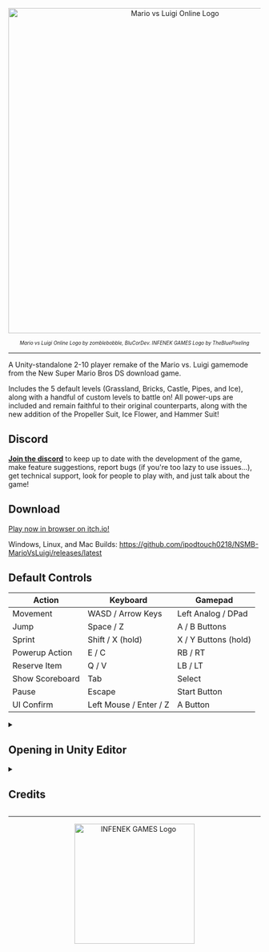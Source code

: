 <p align="center">
  <a href="https://ipodtouch0218.itch.io/nsmb-mariovsluigi">
    <img src="https://raw.githubusercontent.com/ipodtouch0218/NSMB-MarioVsLuigi/refs/heads/nightly/Assets/Sprites/UI/Menu/title-vector.svg?raw=true" alt="Mario vs Luigi Online Logo" width="650px">
  </a>
</p>
<p align="center"><sub><sup><i>Mario vs Luigi Online Logo by zomblebobble, BluCorDev. INFENEK GAMES Logo by TheBluePixeling</i></sup></sub></p>

---

A Unity-standalone 2-10 player remake of the Mario vs. Luigi gamemode from the New Super Mario Bros DS download game. 

Includes the 5 default levels (Grassland, Bricks, Castle, Pipes, and Ice), along with a handful of custom levels to battle on! 
All power-ups are included and remain faithful to their original counterparts, along with the new addition of the Propeller Suit, Ice Flower, and Hammer Suit!

## Discord
[**Join the discord**](https://discord.gg/dgKVaUKpj5) to keep up to date with the development of the game, make feature suggestions, report bugs (if you're too lazy to use issues...), get technical support, look for people to play with, and just talk about the game!

## Download

[Play now in browser on itch.io!](https://ipodtouch0218.itch.io/nsmb-mariovsluigi)

Windows, Linux, and Mac Builds: https://github.com/ipodtouch0218/NSMB-MarioVsLuigi/releases/latest

## Default Controls
| Action | Keyboard | Gamepad |
| --- | --- | --- |
| Movement | WASD / Arrow Keys | Left Analog / DPad |
| Jump | Space / Z | A / B Buttons |
| Sprint | Shift / X (hold) | X / Y Buttons (hold) |
| Powerup Action | E / C | RB / RT |
| Reserve Item | Q / V | LB / LT |
| Show Scoreboard | Tab | Select |
| Pause | Escape | Start Button |
| UI Confirm | Left Mouse / Enter / Z | A Button |

<details>
  <summary><h2>Opening in Unity Editor</h2></summary>

1. Install Unity 6000.0.48f1 (or newer) via Unity Hub (Installs > Install Editor > Scroll to bottom, if you do not see the version of your choice here, switch to the "Archive" tab and open the "download archive" link)
2. Download and install [git](https://git-scm.com/downloads). Do NOT use the .zip download, as it will cause errors within Unity.
3. Open Command Prompt (Windows) or Terminal (MacOS / Linux)
4. Navigate to the folder you want the source code to be in using `cd <path>`. For example, `cd %USERPROFILE%\Documents` will save it in My Documents.
5. Clone the repository by running `git clone https://github.com/ipodtouch0218/NSMB-MarioVsLuigi.git` in the Command Prompt / Terminal
  - Optionally, [fork the repository](https://github.com/ipodtouch0218/NSMB-MarioVsLuigi/fork)
6. Open the project in Unity Hub (gray "Open" button in top right)
7. Change the Unity Editor to use your computer's platform in File > Build Settings
8. Create a build using "Build and Run" inside File > Build Settings, or Ctrl+B

</details>
<details>
  <summary><h2>Credits</h2></summary>
  
### Contributors:
* [amykaname](https://github.com/amykaname)
* [Amy54Desu](https://github.com/Amy54Desu)
* [AprilShade](https://github.com/AprilShade)
* [ArianLust](https://github.com/ArianLust)
* [Atwer](https://github.com/AtwerJ)
* [Ave](https://github.com/AutumnLeafDev)
* [BluCorDev](https://github.com/BluCorDev)
* [Cubby Crazes](https://github.com/CubbyCrazes)
* [davart154](https://github.com/davart154)
* [DonKaiStorm](https://github.com/DonKaiStorm)
* [dotjp](https://github.com/windows10isnotavailable)
* [GithubSPerez](https://github.com/GithubSPerez)
* GradedWarrior
* [HyperC@T](https://github.com/SuperSonic392)
* [Jeffjewett27](https://github.com/Jeffjewett27)
* [KingKittyTurnip](https://github.com/KingKittyTurnip)
* [kittenchilly](https://github.com/kittenchilly)
* [Kraken](https://github.com/McKrak)
* [MiiBumm](https://github.com/MiiBumm)
* [mindnomad](https://github.com/mindnomad)
* [Pordrack](https://github.com/Pordrack)
* [skarph](https://github.com/skarph)
* [Skillz](https://github.com/Skillz808)
* [TheMoogle](https://github.com/TheMoogle)
* [Tombuntu](https://github.com/ReXiSp)
* [VLC](https://github.com/vlcoo)
* [Windows10V](https://github.com/Windows10V1)
* [xFrostyCake123](https://github.com/xFrostyCake123)
* [Zest](https://github.com/zestydevy)
* _ZombleBobble

### Music:
* Cubby Crazes
* [RENREN](https://mistajub.bandcamp.com/)
* LiamNayru
* vincells

### Translators:
* 3UP *(ja-jp)*
* 6Alexis8 *(fr-fr)*
* Akselai *(zh-cn, zh-tw)*
* Aktan *(de-de)*
* AprilShade *(en-gb)*
* ArianLust *(de-de)*
* Atwer *(fr-FR)*
* Bilhal *(el-gr)*
* Cecilia *(es-es)*
* Davodio *(de-de)*
* Filipianosol *(pl-pl)*
* Floofdoge *(ar-eg)*
* Foxyyy *(es-la)*
* Freeze *(es-la)*
* HatsuneMiku *(pl-pl)*
* haywireghost *(es-la)*
* HD Erick Games *(pt-br)*
* Hyruyoshi *(fr-fr)*
* ibroekmahphone *(ru-ru)*
* Iketarou *(ja-jp)*
* IvythePoS *(es-la)*
* Kate Karui *(sv-sv)*
* Laxan3000 *(it-it)*
* LyroyTheToad *(it-it)*
* Maestrike *(it-it)*
* Maksymilian Król *(pl-pl)*
* marbo *(pt-br)*
* Mark19 *(es-es)*
* MasterMindo *(it-it)*
* Med Animations *(ar-eg)*
* Meddourk95 *(ar-eg)*
* Moddimation *(de-de)*
* miyavmeow *(tr-tr)*
* Mr-STF *(es-la)*
* MUI_Noam *(he-il)*
* notossdekasaihassei *(ja-jp)*
* ossdekasaihassei *(ja-jp)*
* Pedro Lunar *(es-la)*
* pixelated *(he-il)*
* SadeceZinzap *(tr-tr)*
* SlavaWOW *(ru-ru)*
* SLG64 *(es-la)*
* Snayp *(fr-fr)*
* Thebababois369 *(id-id)*
* Tombuntu *(ja-jp)*
* Windows10V *(pt-br)*
* vlco_o *(es-es, ro-ro)*

### QA Testing:
* AprilShade
* ArianLust
* Ave
* CreativeGhost
* Cubby Crazes
* Fawndue
* Grape
* Laxan3000
* MiiBumm
* mindnomad
* TheCyVap
* Vinnnnnnny

### Level Design:
* Atwer
* Ave
* mindnomad
* Skarph
* TheCyVap
* VentureSonic
 
### Original Content:
* New Super Mario Bros.
* New Super Mario Bros. Wii
* New Super Mario Bros. 2
* Super Mario Maker 2

### Asset Rips:
* A Refracted Swindler (UI)
* ArianLust (Sound)
* Clougo (Tiles)
* Cubby Crazes (Sound)
* Demon2Warrior (Background)
* Double S (Models)
* Guywah (Fonts)
* Hiccup (Tiles)
* Jouv (Tiles)
* KartMakerBrosU (Models)
* Keira (Background)
* Luke Hackett (Sound)
* LukeWarnut (Sound)
* MiiBumm (Models/Sound)
* mindnomad (Tiles/Sound)
* Mr. C (Enemies)
* Mr-SUGOI (Tiles)
* Ohthatguy (Background)
* Poudink (Tiles)
* Ragey (Enemies)
* Skarph (Models/Sound)
* Someone (Tiles)
* Symbolcom (Tiles/Enemies)
* Techokami (Enemies)
* TeridaxXD001 (Models)
* Treeki (UI)
* VentureSonic (Background)
* vlco_o (Sound)
* xFrostyCake123 (Sound)

</details>

---
<p align="center">
  <a href="https://twitter.com/ipodtouch0218">
    <img src="https://raw.githubusercontent.com/ipodtouch0218/NSMB-MarioVsLuigi/refs/heads/nightly/Assets/Sprites/UI/Menu/logo.png" alt="INFENEK GAMES Logo" width="240px">
  </a>
</p>
